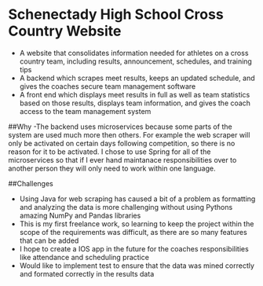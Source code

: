 # Schenectady High School Cross Country Website

- A website that consolidates information needed for athletes on a cross country team, including results, announcement, schedules, and training tips
- A backend which scrapes meet results, keeps an updated schedule, and gives the coaches secure team management software
- A front end which displays meet results in full as well as team statistics based on those results, displays team information, and gives the coach access to the team management system

##Why
-The backend uses microservices because some parts of the system are used much more then others. For example the web scraper will only be activated on certain days following competition, so there is no reason for it to be activated. I chose to use Spring for all of the microservices so that if I ever hand maintanace responsibilities over to another person they will only need to work within one language. 

##Challenges
- Using Java for web scraping has caused a bit of a problem as formatting and analyzing the data is more challenging without using Pythons amazing NumPy and Pandas libraries
- This is my first freelance work, so learning to keep the project within the scope of the requirements was difficult, as there are so many features that can be added
- I hope to create a IOS app in the future for the coaches responsibilities like attendance and scheduling practice
- Would like to implement test to ensure that the data was mined correctly and formated correctly in the results data

